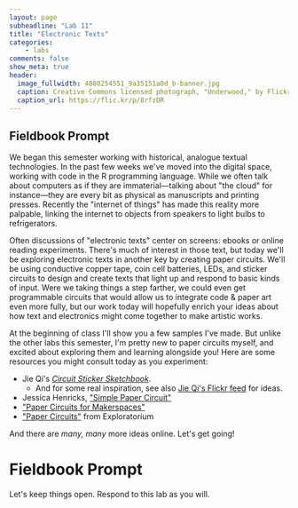 ```yaml
---
layout: page
subheadline: "Lab 11"
title: "Electronic Texts"
categories:
    - labs
comments: false
show_meta: true
header:
  image_fullwidth: 4880254551_9a35151a0d_b-banner.jpg
  caption: Creative Commons licensed photograph, "Underwood," by Flickr user Canned Muffins
  caption_url: https://flic.kr/p/8rfzDR
---
```



## Fieldbook Prompt

We began this semester working with historical, analogue textual technologies. In the past few weeks we've moved into the digital space, working with code in the R programming language. While we often talk about computers as if they are immaterial—talking about "the cloud" for instance—they are every bit as physical as manuscripts and printing presses. Recently the "internet of things" has made this reality more palpable, linking the internet to objects from speakers to light bulbs to refrigerators.

Often discussions of "electronic texts" center on screens: ebooks or online reading experiments. There's much of interest in those text, but today we'll be exploring electronic texts in another key by creating paper circuits. We'll be using conductive copper tape, coin cell batteries, LEDs, and sticker circuits to design and create texts that light up and respond to basic kinds of input. Were we taking things a step farther, we could even get programmable circuits that would allow us to integrate code & paper art even more fully, but our work today will hopefully enrich your ideas about how text and electronics might come together to make artistic works.

At the beginning of class I'll show you a few samples I've made. But unlike the other labs this semester, I'm pretty new to paper circuits myself, and excited about exploring them and learning alongside you! Here are some resources you might consult today as you experiment:

+ Jie Qi's [*Circuit Sticker Sketchbook*](http://bunniefoo.com/chibi/sketchbook-en-v1.pdf). 
    + And for some real inspiration, see also [Jie Qi's Flickr feed](https://www.flickr.com/photos/jieq/) for ideas.
+ Jessica Henricks, ["Simple Paper Circuit"](https://makezine.com/projects/simple-paper-circuit/)
+ ["Paper Circuits for Makerspaces"](https://www.makerspaces.com/paper-circuits/)
+ ["Paper Circuits"](https://tinkering.exploratorium.edu/sites/default/files/Instructions/paper_circuits.pdf) from Exploratorium

And there are *many, many* more ideas online. Let's get going!

# Fieldbook Prompt

Let's keep things open. Respond to this lab as you will.